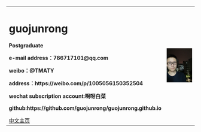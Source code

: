<table border="0">
  <tr>
    <td width="75%">
      <h1>guojunrong</h1>
      <p><b>Postgraduate</b></p>
      <p><b>e-mail address：786717101@qq.com</b></p>
      <p><b>weibo：@TMATY</b></p>
      <p><b>address：https://weibo.com/p/1005056150352504</b></p>
      <p><b> wechat subscription account:啊呀白菜</b></p>
      <p><b>github:https://github.com/guojunrong/guojunrong.github.io</b></p>
      <a href="/index.html">中文主页</a>
    </td>
    <td width="25%">
      <img src="/IMG20180502193525.jpg" width="100%">
    </td>
  </tr>
</table>
